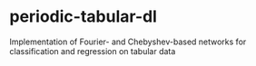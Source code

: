 # periodic-tabular-dl
Implementation of Fourier- and Chebyshev-based networks for classification and regression on tabular data
